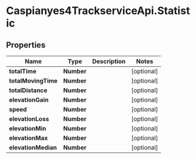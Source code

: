 # Caspianyes4TrackserviceApi.Statistic

## Properties
Name | Type | Description | Notes
------------ | ------------- | ------------- | -------------
**totalTime** | **Number** |  | [optional] 
**totalMovingTime** | **Number** |  | [optional] 
**totalDistance** | **Number** |  | [optional] 
**elevationGain** | **Number** |  | [optional] 
**speed** | **Number** |  | [optional] 
**elevationLoss** | **Number** |  | [optional] 
**elevationMin** | **Number** |  | [optional] 
**elevationMax** | **Number** |  | [optional] 
**elevationMedian** | **Number** |  | [optional] 
